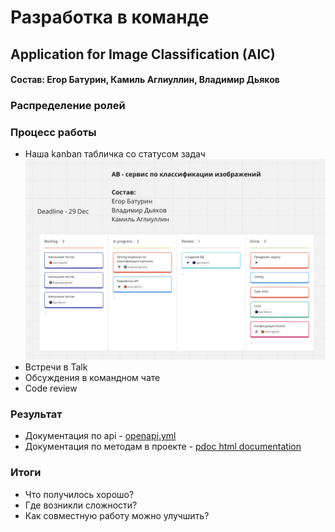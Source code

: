 # Разработка в команде
## Application for Image Classification (AIC)
#### Состав: Егор Батурин, Камиль Аглиуллин, Владимир Дьяков

### Распределение ролей

### Процесс работы
- Наша kanban табличка со статусом задач
![Backlog](assets/materials/kanban.png)
- Встречи в Talk
- Обсуждения в командном чате
- Code review

### Результат
- Документация по api - [openapi.yml](assets/documentation/openapi.yaml)
- Документация по методам в проекте - [pdoc html documentation](assets/documentation/aic/index.html)

### Итоги
   - Что получилось хорошо?
   - Где возникли сложности?
   - Как совместную работу можно улучшить?
